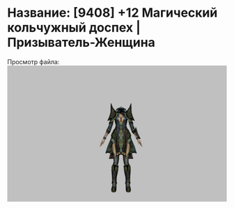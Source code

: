# Название: [9408] +12 Магический кольчужный доспех | Призыватель-Женщина

Просмотр файла:
![p090005.png](p090005.png)